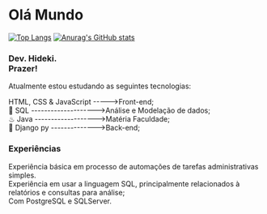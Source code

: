 <h1>Olá Mundo</h1>

[![Top Langs](https://github-readme-stats.vercel.app/api/top-langs/?username=hidekikoyama&show_icons=true&theme=radical)](https://github.com/hidekikoyama/github-readme-stats)
[![Anurag's GitHub stats](https://github-readme-stats.vercel.app/api?username=hidekikoyama&show_icons=true&theme=radical)](https://github.com/hidekikoyama/github-readme-stats)
<div>
  <h3>
    Dev. Hideki. <br> Prazer!
  </h3>
  <p>
    Atualmente estou estudando as seguintes tecnologias:
  </p>
      HTML, CSS & JavaScript ----->Front-end;<br>
      🤔  SQL -------------------->Análise e Modelação de dados;<br>
      ♨   Java ------------------->Matéria Faculdade;<br>
      🐍  Django py -------------->Back-end;<br>
    <h3>Experiências</h3>
    <p>
      Experiência básica em processo de automações de tarefas administrativas simples.<br>
      Experiência em usar a linguagem SQL, principalmente relacionados à relatórios e consultas para análise; <br>
      Com PostgreSQL e SQLServer.<br>
    </p>
  </div>
</div>
